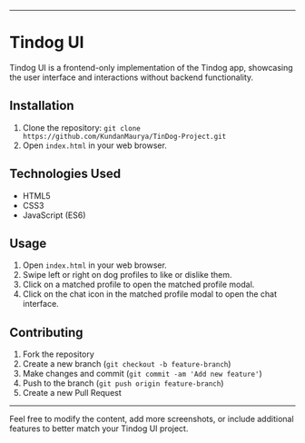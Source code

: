 
---

# Tindog UI

Tindog UI is a frontend-only implementation of the Tindog app, showcasing the user interface and interactions without backend functionality.


## Installation

1. Clone the repository: `git clone https://github.com/KundanMaurya/TinDog-Project.git`
7. Open `index.html` in your web browser.

## Technologies Used

- HTML5
- CSS3
- JavaScript (ES6)

## Usage

1. Open `index.html` in your web browser.
2. Swipe left or right on dog profiles to like or dislike them.
3. Click on a matched profile to open the matched profile modal.
4. Click on the chat icon in the matched profile modal to open the chat interface.

## Contributing

1. Fork the repository
2. Create a new branch (`git checkout -b feature-branch`)
3. Make changes and commit (`git commit -am 'Add new feature'`)
4. Push to the branch (`git push origin feature-branch`)
5. Create a new Pull Request

---

Feel free to modify the content, add more screenshots, or include additional features to better match your Tindog UI project.

